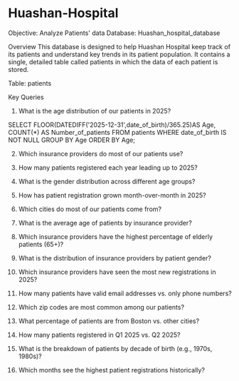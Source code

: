 # Huashan-Hospital
Objective: Analyze Patients' data
Database: Huashan_hospital_database

Overview
This database is designed to help Huashan Hospital keep track of its patients and understand key trends in its patient population. It contains a single, detailed table called patients in which the data of each patient is stored.

Table: patients 


Key Queries 
1. What is the age distribution of our patients in 2025?  

SELECT FLOOR(DATEDIFF('2025-12-31',date_of_birth)/365.25)AS Age, COUNT(*) AS Number_of_patients FROM patients
WHERE date_of_birth IS NOT NULL
GROUP BY Age
ORDER BY Age;

2. Which insurance providers do most of our patients use?  



3. How many patients registered each year leading up to 2025?  



4. What is the gender distribution across different age groups?  



5. How has patient registration grown month-over-month in 2025?  



6. Which cities do most of our patients come from?  



7. What is the average age of patients by insurance provider?  



8. Which insurance providers have the highest percentage of elderly patients (65+)?  



9. What is the distribution of insurance providers by patient gender? 



10. Which insurance providers have seen the most new registrations in 2025?  


 
11. How many patients have valid email addresses vs. only phone numbers?  



12. Which zip codes are most common among our patients?  



13. What percentage of patients are from Boston vs. other cities?  



14. How many patients registered in Q1 2025 vs. Q2 2025? 


15. What is the breakdown of patients by decade of birth (e.g., 1970s, 1980s)?  



16. Which months see the highest patient registrations historically?
